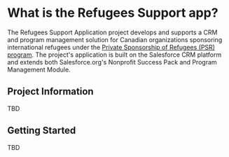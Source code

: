 # What is the Refugees Support app? 

The Refugees Support Application project develops and supports a CRM and program management solution for Canadian organizations sponsoring international refugees under the [Private Sponsorship of Refugees (PSR) program](https://www.rstp.ca/en/refugee-sponsorship/the-private-sponsorship-of-refugees-program/). The project's application is built on the Salesforce CRM platform and extends both Salesforce.org's Nonprofit Success Pack and Program Management Module.

## Project Information
TBD

## Getting Started
TBD

